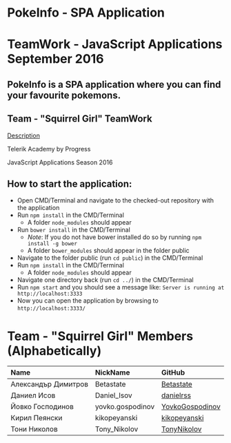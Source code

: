 # PokeInfo - SPA Application
# TeamWork - JavaScript Applications September 2016

## PokeInfo is a SPA application where you can find your favourite pokemons.

## Team - "Squirrel Girl" TeamWork
 [Description](https://github.com/TelerikAcademy/JavaScript-Applications/blob/master/Teamwork/README.md)

 Telerik Academy by Progress

 JavaScript Applications Season 2016

##  How to start the application:
- Open CMD/Terminal and navigate to the checked-out repository with the application
- Run `npm install` in the CMD/Terminal
    - A folder `node_modules` should appear
- Run `bower install` in the CMD/Terminal
    - _Note_: If you do not have bower installed do so by running `npm install -g bower`
    - A folder `bower_modules` should appear in the folder public
- Navigate to the folder public (run `cd public`) in the CMD/Terminal
- Run `npm install` in the CMD/Terminal
    - A folder `node_modules` should appear
- Navigate one directory back (run `cd ../`) in the CMD/Terminal
- Run `npm start` and you should see a message like: `Server is running at http://localhost:3333`
- Now you can open the application by browsing to `http://localhost:3333/`

# Team - "Squirrel Girl" Members (Alphabetically)

| Name | NickName | GitHub |
| :------------- | :------------------- | :------------------------------------------|
| Александър Димитров| Betastate | [Betastate](https://github.com/Betastate) |
| Даниел Исов | Daniel_Isov | [danielrss](https://github.com/danielrss) |
| Йовко Господинов | yovko.gospodinov | [YovkoGospodinov](https://github.com/YovkoGospodinov) |
| Кирил Пеянски | kikopeyanski  | [kikopeyanski](https://github.com/kikopeyanski) |
| Тони Николов  | Tony_Nikolov | [TonyNikolov](https://github.com/TonyNikolov) |